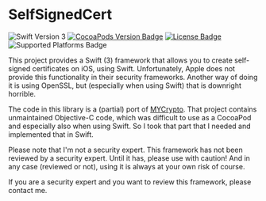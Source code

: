 # SelfSignedCert
![Swift Version 3](https://img.shields.io/badge/Swift-v3-yellow.svg)
[![CocoaPods Version Badge](https://img.shields.io/cocoapods/v/SecurityExtensions.svg)](https://cocoapods.org/pods/SecurityExtensions)
[![License Badge](https://img.shields.io/cocoapods/l/SecurityExtensions.svg)](LICENSE.txt)
![Supported Platforms Badge](https://img.shields.io/cocoapods/p/SecurityExtensions.svg)


This project provides a Swift (3) framework that allows you to create self-signed certificates on iOS, using Swift. Unfortunately, Apple does not provide this functionality in their security frameworks. Another way of doing it is using OpenSSL, but (especially when using Swift) that is downright horrible.

The code in this library is a (partial) port of [MYCrypto](https://github.com/snej/MYCrypto). That project contains unmaintained Objective-C code, which was difficult to use as a CocoaPod and especially also when using Swift. So I took that part that I needed and implemented that in Swift.

Please note that I'm not a security expert. This framework has not been reviewed by a security expert. Until it has, please use with caution! And in any case (reviewed or not), using it is always at your own risk of course.

If you are a security expert and you want to review this framework, please contact me.

